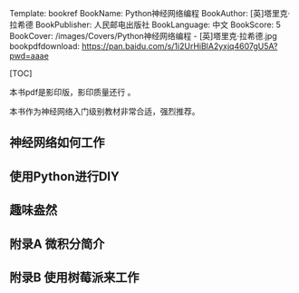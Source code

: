 Template: bookref
BookName: Python神经网络编程
BookAuthor: [英]塔里克·拉希德
BookPublisher: 人民邮电出版社
BookLanguage: 中文
BookScore: 5
BookCover: /images/Covers/Python神经网络编程 - [英]塔里克·拉希德.jpg
bookpdfdownload: https://pan.baidu.com/s/1i2UrHiBlA2yxjq4607gU5A?pwd=aaae



[TOC]

本书pdf是影印版，影印质量还行 。


本书作为神经网络入门级别教材非常合适，强烈推荐。


## 神经网络如何工作

## 使用Python进行DIY

## 趣味盎然

## 附录A 微积分简介

## 附录B 使用树莓派来工作
